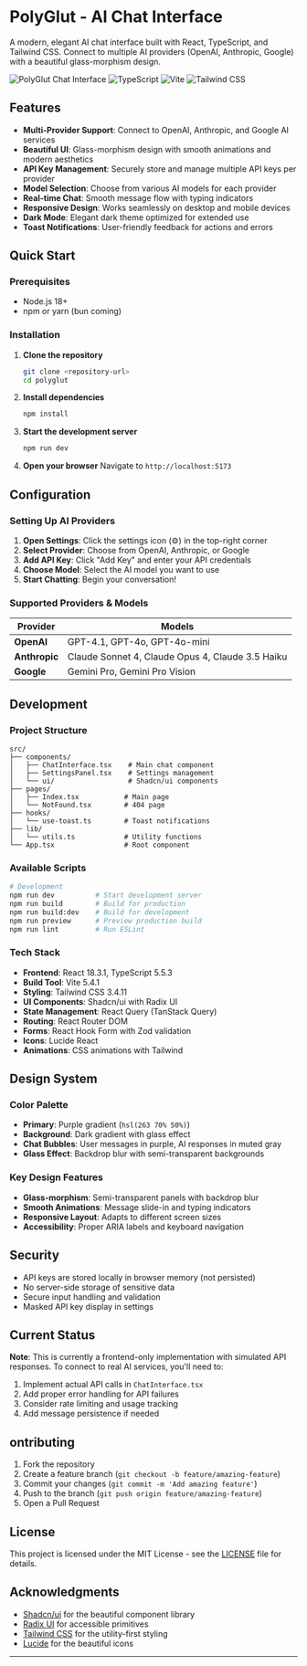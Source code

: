 # PolyGlut - AI Chat Interface

A modern, elegant AI chat interface built with React, TypeScript, and Tailwind CSS. Connect to multiple AI providers (OpenAI, Anthropic, Google) with a beautiful glass-morphism design.

![PolyGlut Chat Interface](https://img.shields.io/badge/React-18.3.1-blue?style=flat&logo=react)
![TypeScript](https://img.shields.io/badge/TypeScript-5.5.3-blue?style=flat&logo=typescript)
![Vite](https://img.shields.io/badge/Vite-5.4.1-purple?style=flat&logo=vite)
![Tailwind CSS](https://img.shields.io/badge/Tailwind-3.4.11-38B2AC?style=flat&logo=tailwind-css)

## Features

- **Multi-Provider Support**: Connect to OpenAI, Anthropic, and Google AI services
- **Beautiful UI**: Glass-morphism design with smooth animations and modern aesthetics
- **API Key Management**: Securely store and manage multiple API keys per provider
- **Model Selection**: Choose from various AI models for each provider
- **Real-time Chat**: Smooth message flow with typing indicators
- **Responsive Design**: Works seamlessly on desktop and mobile devices
- **Dark Mode**: Elegant dark theme optimized for extended use
- **Toast Notifications**: User-friendly feedback for actions and errors

## Quick Start

### Prerequisites

- Node.js 18+ 
- npm or yarn (bun coming) 

### Installation

1. **Clone the repository**
   ```bash
   git clone <repository-url>
   cd polyglut
   ```

2. **Install dependencies**
   ```bash
   npm install
   ```

3. **Start the development server**
   ```bash
   npm run dev
   ```

4. **Open your browser**
   Navigate to `http://localhost:5173`

## Configuration

### Setting Up AI Providers

1. **Open Settings**: Click the settings icon (⚙️) in the top-right corner
2. **Select Provider**: Choose from OpenAI, Anthropic, or Google
3. **Add API Key**: Click "Add Key" and enter your API credentials
4. **Choose Model**: Select the AI model you want to use
5. **Start Chatting**: Begin your conversation!

### Supported Providers & Models

| Provider | Models |
|----------|--------|
| **OpenAI** | GPT-4.1, GPT-4o, GPT-4o-mini |
| **Anthropic** | Claude Sonnet 4, Claude Opus 4, Claude 3.5 Haiku |
| **Google** | Gemini Pro, Gemini Pro Vision |

## Development

### Project Structure

```
src/
├── components/
│   ├── ChatInterface.tsx    # Main chat component
│   ├── SettingsPanel.tsx    # Settings management
│   └── ui/                  # Shadcn/ui components
├── pages/
│   ├── Index.tsx           # Main page
│   └── NotFound.tsx        # 404 page
├── hooks/
│   └── use-toast.ts        # Toast notifications
├── lib/
│   └── utils.ts            # Utility functions
└── App.tsx                 # Root component
```

### Available Scripts

```bash
# Development
npm run dev          # Start development server
npm run build        # Build for production
npm run build:dev    # Build for development
npm run preview      # Preview production build
npm run lint         # Run ESLint
```

### Tech Stack

- **Frontend**: React 18.3.1, TypeScript 5.5.3
- **Build Tool**: Vite 5.4.1
- **Styling**: Tailwind CSS 3.4.11
- **UI Components**: Shadcn/ui with Radix UI
- **State Management**: React Query (TanStack Query)
- **Routing**: React Router DOM
- **Forms**: React Hook Form with Zod validation
- **Icons**: Lucide React
- **Animations**: CSS animations with Tailwind

## Design System

### Color Palette
- **Primary**: Purple gradient (`hsl(263 70% 50%)`)
- **Background**: Dark gradient with glass effect
- **Chat Bubbles**: User messages in purple, AI responses in muted gray
- **Glass Effect**: Backdrop blur with semi-transparent backgrounds

### Key Design Features
- **Glass-morphism**: Semi-transparent panels with backdrop blur
- **Smooth Animations**: Message slide-in and typing indicators
- **Responsive Layout**: Adapts to different screen sizes
- **Accessibility**: Proper ARIA labels and keyboard navigation

## Security

- API keys are stored locally in browser memory (not persisted)
- No server-side storage of sensitive data
- Secure input handling and validation
- Masked API key display in settings

## Current Status

**Note**: This is currently a frontend-only implementation with simulated API responses. To connect to real AI services, you'll need to:

1. Implement actual API calls in `ChatInterface.tsx`
2. Add proper error handling for API failures
3. Consider rate limiting and usage tracking
4. Add message persistence if needed

## ontributing

1. Fork the repository
2. Create a feature branch (`git checkout -b feature/amazing-feature`)
3. Commit your changes (`git commit -m 'Add amazing feature'`)
4. Push to the branch (`git push origin feature/amazing-feature`)
5. Open a Pull Request

## License

This project is licensed under the MIT License - see the [LICENSE](LICENSE) file for details.

## Acknowledgments

- [Shadcn/ui](https://ui.shadcn.com/) for the beautiful component library
- [Radix UI](https://www.radix-ui.com/) for accessible primitives
- [Tailwind CSS](https://tailwindcss.com/) for the utility-first styling
- [Lucide](https://lucide.dev/) for the beautiful icons

---

